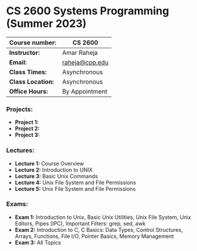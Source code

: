 # CS 2600 Systems Programming (Summer 2023)

|**Course number:** | CS 2600                      |
|-------------------|------------------------------|
|**Instructor:**    | Amar Raheja                  |
|**Email:**         | raheja@cpp.edu               |
|**Class Times:**   | Asynchronous                 |
|**Class Location:**| Asynchronous                 |
|**Office Hours:**  | By Appointment               |

### Projects:

  * **Project 1:** 
  * **Project 2:** 
  * **Project 3:** 

### Lectures:

  * **Lecture 1:** Course Overview
  * **Lecture 2:** Introduction to UNIX
  * **Lecture 3:** Basic Unix Commands
  * **Lecture 4:** Unix File System and File Permissions
  * **Lecture 5:** Unix File System and File Permissions

### Exams:

  * **Exam 1:** Introduction to Unix, Basic Unix Utilities, Unix File System, Unix Editors, Pipes (IPC), Important Filters: grep, sed, awk 
  * **Exam 2:** Introduction to C, C Basics: Data Types, Control Structures, Arrays, Functions, File I/O, Pointer Basics, Memory Management
  * **Exam 3:** All Topics